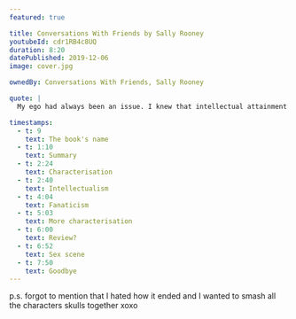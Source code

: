 ```yaml
---
featured: true

title: Conversations With Friends by Sally Rooney
youtubeId: cdr1RB4c8UQ
duration: 8:20
datePublished: 2019-12-06
image: cover.jpg

ownedBy: Conversations With Friends, Sally Rooney

quote: |
  My ego had always been an issue. I knew that intellectual attainment was morally neutral at best, but when bad things happened to me I made myself feel better by thinking about how smart I was.

timestamps:
  - t: 9
    text: The book's name
  - t: 1:10
    text: Summary
  - t: 2:24
    text: Characterisation
  - t: 2:40
    text: Intellectualism
  - t: 4:04
    text: Fanaticism
  - t: 5:03
    text: More characterisation
  - t: 6:00
    text: Review?
  - t: 6:52
    text: Sex scene
  - t: 7:50
    text: Goodbye
---
```


p.s. forgot to mention that I hated how it ended and I wanted to smash all the characters skulls together xoxo
